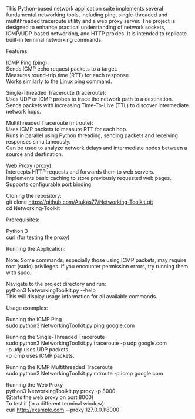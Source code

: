 This Python-based network application suite implements several fundamental networking tools, including ping, single-threaded and multithreaded traceroute utility and a web proxy server. The project is designed to enhance practical understanding of network sockets, ICMP/UDP-based networking, and HTTP proxies. It is intended to replicate built-in terminal networking commands.

Features:  

ICMP Ping (ping):  
Sends ICMP echo request packets to a target.  
Measures round-trip time (RTT) for each response.  
Works similarly to the Linux ping command.  

Single-Threaded Traceroute (traceroute):  
Uses UDP or ICMP probes to trace the network path to a destination.  
Sends packets with increasing Time-To-Live (TTL) to discover intermediate network hops.  

Multithreaded Traceroute (mtroute):  
Uses ICMP packets to measure RTT for each hop.  
Runs in parallel using Python threading, sending packets and receiving responses simultaneously.  
Can be used to analyze network delays and intermediate nodes between a source and destination.  

Web Proxy (proxy):  
Intercepts HTTP requests and forwards them to web servers.  
Implements basic caching to store previously requested web pages.  
Supports configurable port binding.  

Cloning the repository:  
git clone https://github.com/Atukas77/Networking-Toolkit.git  
cd Networking-Toolkit  

Prerequisites:

Python 3  
curl (for testing the proxy)

Running the Application:

Note: Some commands, especially those using ICMP packets, may require root (sudo) privileges. If you encounter permission errors, try running them with sudo.

Navigate to the project directory and run:  
python3 NetworkingToolkit.py --help  
This will display usage information for all available commands.  

Usage examples:

Running the ICMP Ping  
sudo python3 NetworkingToolkit.py ping google.com

Running the Single-Threaded Traceroute  
sudo python3 NetworkingToolkit.py traceroute -p udp google.com   
-p udp uses UDP packets.  
-p icmp uses ICMP packets.  

Running the ICMP Multithreaded Traceroute  
sudo python3 NetworkingToolkit.py mtroute -p icmp google.com 

Running the Web Proxy  
python3 NetworkingToolkit.py proxy -p 8000  
(Starts the web proxy on port 8000)  
To test it (in a different terminal window):  
curl http://example.com --proxy 127.0.0.1:8000  


